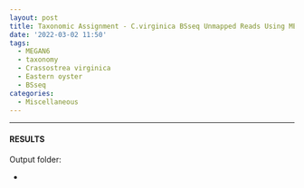 ```yaml
---
layout: post
title: Taxonomic Assignment - C.virginica BSseq Unmapped Reads Using MEGAN6 on Mox
date: '2022-03-02 11:50'
tags: 
  - MEGAN6
  - taxonomy
  - Crassostrea virginica
  - Eastern oyster
  - BSseq
categories: 
  - Miscellaneous
---
```




---

#### RESULTS

Output folder:

- []()

